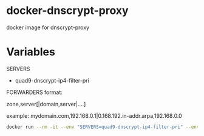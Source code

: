# docker-dnscrypt-proxy
docker image for dnscrypt-proxy

# Variables
SERVERS
* quad9-dnscrypt-ip4-filter-pri

FORWARDERS
format:

zone,server[|domain,server|....]

example:
mydomain.com,192.168.0.1|0.168.192.in-addr.arpa,192.168.0.0


```bash
docker run --rm -it --env "SERVERS=quad9-dnscrypt-ip4-filter-pri" --env "mydomain.com,192.168.0.1|0.168.192.in-addr.arpa,192.168.0.1" --publish 53:53/tcp --publish 53:53/udp aiur/docker-dnscrypt
```